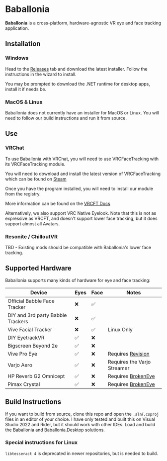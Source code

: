 # Baballonia

**Baballonia** is a cross-platform, hardware-agnostic VR eye and face tracking application.

## Installation

### Windows

Head to the [Releases](https://github.com/Project-Babble/Baballonia/releases/latest) tab and download the latest installer. Follow the instructions in the wizard to install.

You may be prompted to download the .NET runtime for desktop apps, install it if needs be.

### MacOS & Linux

Baballonia does not currently have an installer for MacOS or Linux. You will need to follow our build instructions and run it from source.

## Use

### VRChat

To use Baballonia with VRChat, you will need to use VRCFaceTracking with its VRCFaceTracking module.

You will need to download and install the latest version of VRCFaceTracking which can be found on [Steam](https://store.steampowered.com/app/3329480/VRCFaceTracking/)

Once you have the program installed, you will need to install our module from the registry.

More information can be found on the [VRCFT Docs](https://docs.vrcft.io/docs/vrcft-software/vrcft\#module-registry)

Alternatively, we also support VRC Native Eyelook. Note that this is not as expressive as VRCFT, and doesn't support lower face tracking, but it does support almost all Avatars.

### Resonite / ChilloutVR

TBD - Existing mods should be compatible with Baballonia's lower face tracking.

## Supported Hardware

Baballonia supports many kinds of hardware for eye and face tracking:

| Device | Eyes | Face | Notes |
| ----- | ----- | ----- | ----- |
| Official Babble Face Tracker | :x: | ✅ |  |
| DIY and 3rd party Babble Trackers | :x: | ✅ |  |
| Vive Facial Tracker | :x: | ✅ | Linux Only |
| DIY EyetrackVR | ✅ | :x: |  |
| Bigscreen Beyond 2e | ✅ | :x: |  |
| Vive Pro Eye | ✅ | :x: | Requires [Revision](https://github.com/Blue-Doggo/ReVisionbro) |
| Varjo Aero | ✅ | :x: | Requires the Varjo Streamer |
| HP Reverb G2 Omnicept | ✅ | :x: | Requires [BrokenEye](https://github.com/ghostiam/BrokenEye) |
| Pimax Crystal | ✅ | :x: | Requires [BrokenEye](https://github.com/ghostiam/BrokenEye) |

## Build Instructions

If you want to build from source, clone this repo and open the `.sln`/`.csproj` files in an editor of your choice. I have only tested and built this on Visual Studio 2022 and Rider, but it should work with other IDEs. Load and build the Baballonia and Baballonia.Desktop solutions.

### Special instructions for Linux 

`libtesseract 4` is deprecated in newer repositories, but is needed to build.

